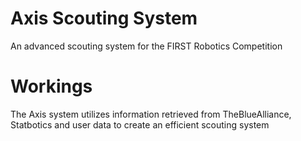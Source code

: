 # Axis Scouting System

An advanced scouting system for the FIRST Robotics Competition

# Workings

The Axis system utilizes information retrieved from TheBlueAlliance, Statbotics and user data to create an efficient scouting system